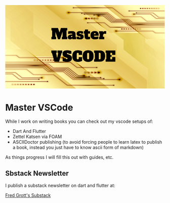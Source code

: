 ![image](./media/image_header.png)

# Master VSCode

While I work on writing books you can check out my vscode setups of:

- Dart And Flutter
- Zettel Katsen via FOAM 
- ASCIIDoctor publishing (to avoid forcing people to learn latex to publish a book, instead you just have to know ascii form of markdown)

As things progress I will fill this out with guides, etc.


## Sbstack Newsletter

I publish a substack newsletter on dart and flutter at:

[Fred Grott's Substack](https://fredgrott.substack.com)